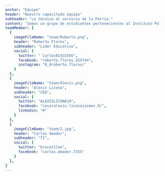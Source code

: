 ```yaml
---
anchor: "Equipo"
header: "Nuestro capacitado equipo"
subheader: "La técnica al servicio de la Patria."
content: "Somos un grupo de estudiantes pertenecientes al Instituto Politécnico Nacional."
teamMember: [
  {
    imageFileName: "team/Roberto.png",
    header: "Roberto Flores",
    subheader: "Líder Educativo",
    social: {
      twitter: " Carlos81431565",
      facebook: "roberto.flores.355744",
      instagram: "0_0roberto.flores/"
    }
  },
  {
    imageFileName: "team/Alexis.png",
    header: "Alexis Licona",
    subheader: "CEO",
    social: {
      twitter: "ALEXISLICONA19",
      facebook: "cesaralexis.liconajaimes.9/",
      linkedin: "#"
    }
  },
  {
    imageFileName: "team/2.jpg",
    header: "Carlos Amador",
    subheader: "TI",
    social: {
      twitter: "bruce21lee",
      facebook: "carlos.amador.7355"
    }
  },
]
---
```

